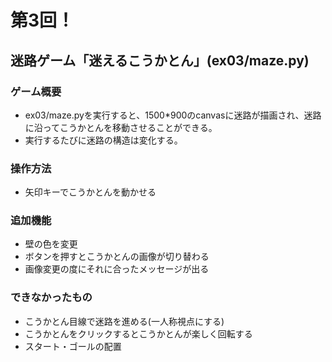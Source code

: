# 第3回！
## 迷路ゲーム「迷えるこうかとん」(ex03/maze.py)

### ゲーム概要
- ex03/maze.pyを実行すると、1500*900のcanvasに迷路が描画され、迷路に沿ってこうかとんを移動させることができる。
- 実行するたびに迷路の構造は変化する。

### 操作方法
- 矢印キーでこうかとんを動かせる

### 追加機能
- 壁の色を変更
- ボタンを押すとこうかとんの画像が切り替わる
- 画像変更の度にそれに合ったメッセージが出る

### できなかったもの
- こうかとん目線で迷路を進める(一人称視点にする)
- こうかとんをクリックするとこうかとんが楽しく回転する
- スタート・ゴールの配置